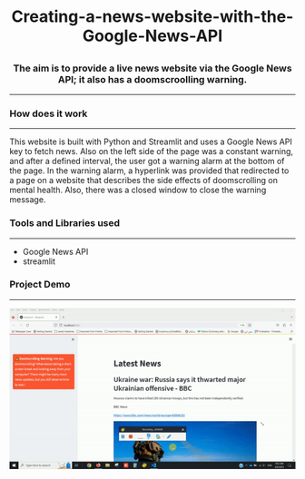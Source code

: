 # <h1 align="center"> Creating-a-news-website-with-the-Google-News-API</h1>

## <h3 align="center">The aim is to provide a live news website via the Google News API; it also has a doomscroolling warning.</h3>
---

### <h3 align="left">How does it work</h3>
---
This website is built with Python and Streamlit and uses a Google News API key to fetch news. Also on the left side of the page was a constant warning, and after a defined interval, the user got a warning alarm at the bottom of the page. In the warning alarm, a hyperlink was provided that redirected to a page on a website that describes the side effects of doomscrolling on mental health. Also, there was a closed window to close the warning message.

### <h3 align="left">Tools and Libraries used</h3>
---

* Google News API
* streamlit

### <h3 align="left">Project Demo</h3>
---
![Demo GIF](https://github.com/sahar119/Creating-a-news-website-with-the-Google-News-API/blob/main/gif4.gif)
